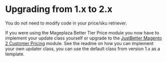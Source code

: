 # Upgrading from 1.x to 2.x

You do not need to modify code in your price/sku retriever.

If you were using the Mageplaza Better Tier Price module you now have to implement your update class yourself or upgrade to the [JustBetter Magento 2 Customer Pricing](https://github.com/justbetter/magento2-customer-pricing) module.
See the readme on how you can implement your own updater class, you can use the default class from version 1.x as a template.
